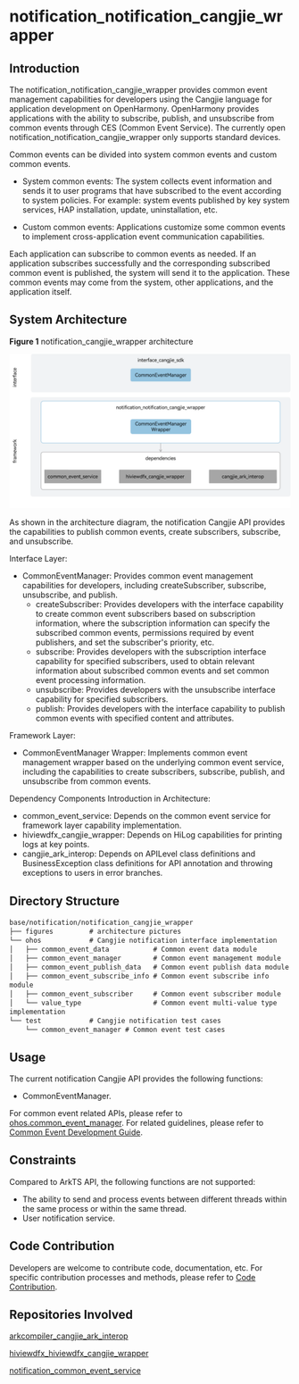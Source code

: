 # notification_notification_cangjie_wrapper

## Introduction

The notification_notification_cangjie_wrapper provides common event management capabilities for developers using the Cangjie language for application development on OpenHarmony. OpenHarmony provides applications with the ability to subscribe, publish, and unsubscribe from common events through CES (Common Event Service). The currently open notification_notification_cangjie_wrapper only supports standard devices.

Common events can be divided into system common events and custom common events.

- System common events: The system collects event information and sends it to user programs that have subscribed to the event according to system policies. For example: system events published by key system services, HAP installation, update, uninstallation, etc.

- Custom common events: Applications customize some common events to implement cross-application event communication capabilities.

Each application can subscribe to common events as needed. If an application subscribes successfully and the corresponding subscribed common event is published, the system will send it to the application. These common events may come from the system, other applications, and the application itself.

## System Architecture

**Figure 1** notification_cangjie_wrapper architecture

![notification_cangjie_wrapper Architecture](figures/notification_cangjie_wrapper_architecture_en.png)

As shown in the architecture diagram, the notification Cangjie API provides the capabilities to publish common events, create subscribers, subscribe, and unsubscribe.

Interface Layer:
- CommonEventManager: Provides common event management capabilities for developers, including createSubscriber, subscribe, unsubscribe, and publish.
  - createSubscriber: Provides developers with the interface capability to create common event subscribers based on subscription information, where the subscription information can specify the subscribed common events, permissions required by event publishers, and set the subscriber's priority, etc.
  - subscribe: Provides developers with the subscription interface capability for specified subscribers, used to obtain relevant information about subscribed common events and set common event processing information.
  - unsubscribe: Provides developers with the unsubscribe interface capability for specified subscribers.
  - publish: Provides developers with the interface capability to publish common events with specified content and attributes.

Framework Layer:

- CommonEventManager Wrapper: Implements common event management wrapper based on the underlying common event service, including the capabilities to create subscribers, subscribe, publish, and unsubscribe from common events.

Dependency Components Introduction in Architecture:

- common_event_service: Depends on the common event service for framework layer capability implementation.
- hiviewdfx_cangjie_wrapper: Depends on HiLog capabilities for printing logs at key points.
- cangjie_ark_interop: Depends on APILevel class definitions and BusinessException class definitions for API annotation and throwing exceptions to users in error branches.

## Directory Structure

```
base/notification/notification_cangjie_wrapper
├── figures         # architecture pictures
└── ohos            # Cangjie notification interface implementation
│   ├── common_event_data           # Common event data module
│   ├── common_event_manager        # Common event management module
│   ├── common_event_publish_data   # Common event publish data module
│   ├── common_event_subscribe_info # Common event subscribe info module
│   ├── common_event_subscriber     # Common event subscriber module
│   └── value_type                  # Common event multi-value type implementation
└── test            # Cangjie notification test cases
    └── common_event_manager # Common event test cases
```

## Usage

The current notification Cangjie API provides the following functions:

- CommonEventManager.

For common event related APIs, please refer to [ohos.common_event_manager](https://gitcode.com/openharmony-sig/arkcompiler_cangjie_ark_interop/blob/master/doc/API_Reference/source_en/apis/BasicServicesKit/cj-apis-common_event_manager.md). For related guidelines, please refer to [Common Event Development Guide](https://gitcode.com/openharmony-sig/arkcompiler_cangjie_ark_interop/tree/master/doc/Dev_Guide/source_en/basic-services/common-event).

## Constraints

Compared to ArkTS API, the following functions are not supported:

- The ability to send and process events between different threads within the same process or within the same thread.
- User notification service.

## Code Contribution

Developers are welcome to contribute code, documentation, etc. For specific contribution processes and methods, please refer to [Code Contribution](https://gitcode.com/openharmony/docs/blob/master/en/contribute/code-contribution.md).

## Repositories Involved

[arkcompiler_cangjie_ark_interop](https://gitcode.com/openharmony-sig/arkcompiler_cangjie_ark_interop)

[hiviewdfx_hiviewdfx_cangjie_wrapper](https://gitcode.com/openharmony-sig/hiviewdfx_hiviewdfx_cangjie_wrapper)

[notification_common_event_service](https://gitcode.com/openharmony/notification_common_event_service)